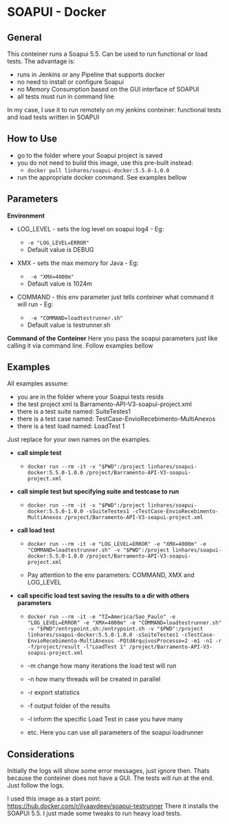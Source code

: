 # SOAPUI - Docker

## General

This conteiner runs a Soapui 5.5. Can be used to run functional or load tests.
The advantage is: 
- runs in Jenkins or any Pipeline that supports docker
- no need to install or configure Soapui
- no Memory Consumption based on the GUI interface of SOAPUI
- all tests must run in command line

In my case, I use it to run remotely on my jenkins conteiner:  functional tests and load tests written in SOAPUI

## How to Use

- go to the folder where your Soapui project is saved
- you do not need to build this image, use this pre-built instead: 
	- ``` docker pull linhares/soapui-docker:5.5.0-1.0.0 ```
- run the appropriate docker command. See examples bellow

## Parameters

**Environment**
- LOG_LEVEL - sets the log level on soapui log4 - Eg:  
	- ``` -e "LOG_LEVEL=ERROR"  ```  
	- Default value is DEBUG


- XMX - sets the max memory for Java - Eg:
	- ```  -e "XMX=4000m" ``` 
	- Default value is 1024m

- COMMAND - this env parameter just tells conteiner what command it will run - Eg:
	- ```  -e "COMMAND=loadtestrunner.sh" ``` 
	- Default value is testrunner.sh


**Command of the Conteiner**
Here you pass the soapui parameters just like calling it via command line.
Follow examples bellow

## Examples

All examples assume: 
- you are in the folder where your Soapui tests resids
- the test project xml is Barramento-API-V3-soapui-project.xml
- there is a test suite named: SuiteTestes1
- there is a test case named: TestCase-EnvioRecebimento-MultiAnexos
- there is a test load named: LoadTest 1

Just replace for your own names on the examples.

- **call simple test**
	- ``` docker run --rm -it -v "$PWD":/project linhares/soapui-docker:5.5.0-1.0.0 /project/Barramento-API-V3-soapui-project.xml ```

- **call simple test but specifying suite and testcase to run**
	- ``` docker run --rm -it -v "$PWD":/project linhares/soapui-docker:5.5.0-1.0.0 -sSuiteTestes1 -cTestCase-EnvioRecebimento-MultiAnexos /project/Barramento-API-V3-soapui-project.xml ```

- **call load test**
 
	- ``` docker run --rm -it -e "LOG_LEVEL=ERROR" -e "XMX=4000m" -e "COMMAND=loadtestrunner.sh" -v "$PWD":/project linhares/soapui-docker:5.5.0-1.0.0 /project/Barramento-API-V3-soapui-project.xml ``` 

	- Pay attention to the env parameters: COMMAND, XMX and LOG_LEVEL

- **call specific load test saving the results to a dir with others parameters**
	- ``` docker run --rm -it -e "TZ=America/Sao_Paulo" -e "LOG_LEVEL=ERROR" -e "XMX=4000m" -e "COMMAND=loadtestrunner.sh" -v "$PWD"/entrypoint.sh:/entrypoint.sh -v "$PWD":/project linhares/soapui-docker:5.5.0-1.0.0 -sSuiteTestes1 -cTestCase-EnvioRecebimento-MultiAnexos -PQtdArquivosProcesso=2 -m1 -n1 -r -f/project/result -l"LoadTest 1" /project/Barramento-API-V3-soapui-project.xml ```

	- -m change how many iterations the load test will run
	- -n how many threads will be created in parallel
	- -r export statistics
	- -f output folder of the results
	- -l inform the specific Load Test in case you have many
	- etc. Here you can use all parameters of the soapui loadrunner

## Considerations

Initially the logs will show some error messages, just ignore then. Thats because the conteiner does not have a GUI. The tests will run at the end. Just follow the logs.

I used this image as a start point: https://hub.docker.com/r/ilyaavdeev/soapui-testrunner
There it installs the SOAPUI 5.5.
I just made some tweaks to run heavy load tests.

